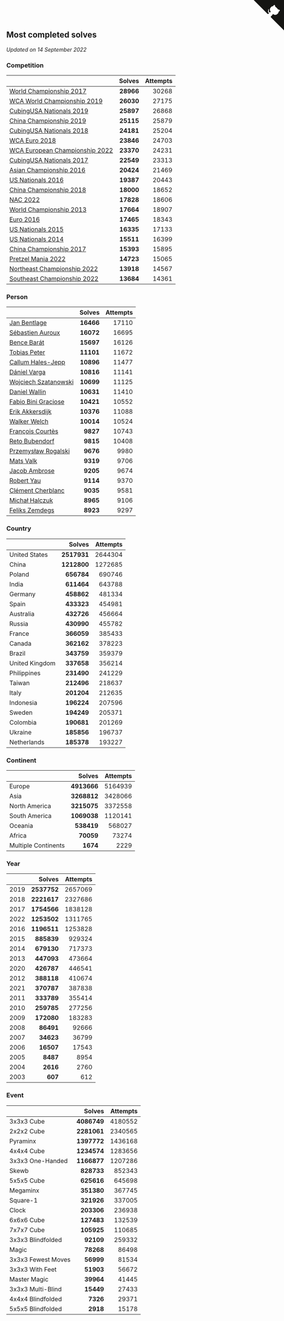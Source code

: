 ## Most completed solves

*Updated on 14 September 2022*


### Competition

|  | Solves | Attempts |
| :--- | ---: | ---: |
| [World Championship 2017](https://www.worldcubeassociation.org/competitions/WC2017) | **28966** | 30268 |
| [WCA World Championship 2019](https://www.worldcubeassociation.org/competitions/WC2019) | **26030** | 27175 |
| [CubingUSA Nationals 2019](https://www.worldcubeassociation.org/competitions/CubingUSANationals2019) | **25897** | 26868 |
| [China Championship 2019](https://www.worldcubeassociation.org/competitions/ChinaChampionship2019) | **25115** | 25879 |
| [CubingUSA Nationals 2018](https://www.worldcubeassociation.org/competitions/CubingUSANationals2018) | **24181** | 25204 |
| [WCA Euro 2018](https://www.worldcubeassociation.org/competitions/Euro2018) | **23846** | 24703 |
| [WCA European Championship 2022](https://www.worldcubeassociation.org/competitions/Euro2022) | **23370** | 24231 |
| [CubingUSA Nationals 2017](https://www.worldcubeassociation.org/competitions/CubingUSANationals2017) | **22549** | 23313 |
| [Asian Championship 2016](https://www.worldcubeassociation.org/competitions/AsianChampionship2016) | **20424** | 21469 |
| [US Nationals 2016](https://www.worldcubeassociation.org/competitions/USNationals2016) | **19387** | 20443 |
| [China Championship 2018](https://www.worldcubeassociation.org/competitions/ChinaChampionship2018) | **18000** | 18652 |
| [NAC 2022](https://www.worldcubeassociation.org/competitions/NAC2022) | **17828** | 18606 |
| [World Championship 2013](https://www.worldcubeassociation.org/competitions/WC2013) | **17664** | 18907 |
| [Euro 2016](https://www.worldcubeassociation.org/competitions/Euro2016) | **17465** | 18343 |
| [US Nationals 2015](https://www.worldcubeassociation.org/competitions/USNationals2015) | **16335** | 17133 |
| [US Nationals 2014](https://www.worldcubeassociation.org/competitions/USNationals2014) | **15511** | 16399 |
| [China Championship 2017](https://www.worldcubeassociation.org/competitions/ChinaChampionship2017) | **15393** | 15895 |
| [Pretzel Mania 2022](https://www.worldcubeassociation.org/competitions/PretzelMania2022) | **14723** | 15065 |
| [Northeast Championship 2022](https://www.worldcubeassociation.org/competitions/NortheastChampionship2022) | **13918** | 14567 |
| [Southeast Championship 2022](https://www.worldcubeassociation.org/competitions/SoutheastChampionship2022) | **13684** | 14361 |

### Person

|  | Solves | Attempts |
| :--- | ---: | ---: |
| [Jan Bentlage](https://www.worldcubeassociation.org/persons/2010BENT01) | **16466** | 17110 |
| [Sébastien Auroux](https://www.worldcubeassociation.org/persons/2008AURO01) | **16072** | 16695 |
| [Bence Barát](https://www.worldcubeassociation.org/persons/2008BARA01) | **15697** | 16126 |
| [Tobias Peter](https://www.worldcubeassociation.org/persons/2014PETE03) | **11101** | 11672 |
| [Callum Hales-Jepp](https://www.worldcubeassociation.org/persons/2012HALE01) | **10896** | 11477 |
| [Dániel Varga](https://www.worldcubeassociation.org/persons/2008VARG01) | **10816** | 11141 |
| [Wojciech Szatanowski](https://www.worldcubeassociation.org/persons/2011SZAT01) | **10699** | 11125 |
| [Daniel Wallin](https://www.worldcubeassociation.org/persons/2013WALL03) | **10631** | 11410 |
| [Fabio Bini Graciose](https://www.worldcubeassociation.org/persons/2010GRAC02) | **10421** | 10552 |
| [Erik Akkersdijk](https://www.worldcubeassociation.org/persons/2005AKKE01) | **10376** | 11088 |
| [Walker Welch](https://www.worldcubeassociation.org/persons/2011WELC01) | **10014** | 10524 |
| [François Courtès](https://www.worldcubeassociation.org/persons/2008COUR01) | **9827** | 10743 |
| [Reto Bubendorf](https://www.worldcubeassociation.org/persons/2012BUBE01) | **9815** | 10408 |
| [Przemysław Rogalski](https://www.worldcubeassociation.org/persons/2013ROGA02) | **9676** | 9980 |
| [Mats Valk](https://www.worldcubeassociation.org/persons/2007VALK01) | **9319** | 9706 |
| [Jacob Ambrose](https://www.worldcubeassociation.org/persons/2010AMBR01) | **9205** | 9674 |
| [Robert Yau](https://www.worldcubeassociation.org/persons/2009YAUR01) | **9114** | 9370 |
| [Clément Cherblanc](https://www.worldcubeassociation.org/persons/2014CHER05) | **9035** | 9581 |
| [Michał Halczuk](https://www.worldcubeassociation.org/persons/2006HALC01) | **8965** | 9106 |
| [Feliks Zemdegs](https://www.worldcubeassociation.org/persons/2009ZEMD01) | **8923** | 9297 |

### Country

|  | Solves | Attempts |
| :--- | ---: | ---: |
| United States | **2517931** | 2644304 |
| China | **1212800** | 1272685 |
| Poland | **656784** | 690746 |
| India | **611464** | 643788 |
| Germany | **458862** | 481334 |
| Spain | **433323** | 454981 |
| Australia | **432726** | 456664 |
| Russia | **430990** | 455782 |
| France | **366059** | 385433 |
| Canada | **362162** | 378223 |
| Brazil | **343759** | 359379 |
| United Kingdom | **337658** | 356214 |
| Philippines | **231490** | 241229 |
| Taiwan | **212496** | 218637 |
| Italy | **201204** | 212635 |
| Indonesia | **196224** | 207596 |
| Sweden | **194249** | 205371 |
| Colombia | **190681** | 201269 |
| Ukraine | **185856** | 196737 |
| Netherlands | **185378** | 193227 |

### Continent

|  | Solves | Attempts |
| :--- | ---: | ---: |
| Europe | **4913666** | 5164939 |
| Asia | **3268812** | 3428066 |
| North America | **3215075** | 3372558 |
| South America | **1069038** | 1120141 |
| Oceania | **538419** | 568027 |
| Africa | **70059** | 73274 |
| Multiple Continents | **1674** | 2229 |

### Year

|  | Solves | Attempts |
| :--- | ---: | ---: |
| 2019 | **2537752** | 2657069 |
| 2018 | **2221617** | 2327686 |
| 2017 | **1754566** | 1838128 |
| 2022 | **1253502** | 1311765 |
| 2016 | **1196511** | 1253828 |
| 2015 | **885839** | 929324 |
| 2014 | **679130** | 717373 |
| 2013 | **447093** | 473664 |
| 2020 | **426787** | 446541 |
| 2012 | **388118** | 410674 |
| 2021 | **370787** | 387838 |
| 2011 | **333789** | 355414 |
| 2010 | **259785** | 277256 |
| 2009 | **172080** | 183283 |
| 2008 | **86491** | 92666 |
| 2007 | **34623** | 36799 |
| 2006 | **16507** | 17543 |
| 2005 | **8487** | 8954 |
| 2004 | **2616** | 2760 |
| 2003 | **607** | 612 |

### Event

|  | Solves | Attempts |
| :--- | ---: | ---: |
| 3x3x3 Cube | **4086749** | 4180552 |
| 2x2x2 Cube | **2281061** | 2340565 |
| Pyraminx | **1397772** | 1436168 |
| 4x4x4 Cube | **1234574** | 1283656 |
| 3x3x3 One-Handed | **1166877** | 1207286 |
| Skewb | **828733** | 852343 |
| 5x5x5 Cube | **625616** | 645698 |
| Megaminx | **351380** | 367745 |
| Square-1 | **321926** | 337005 |
| Clock | **203306** | 236938 |
| 6x6x6 Cube | **127483** | 132539 |
| 7x7x7 Cube | **105925** | 110685 |
| 3x3x3 Blindfolded | **92109** | 259332 |
| Magic | **78268** | 86498 |
| 3x3x3 Fewest Moves | **56999** | 81534 |
| 3x3x3 With Feet | **51903** | 56672 |
| Master Magic | **39964** | 41445 |
| 3x3x3 Multi-Blind | **15449** | 27433 |
| 4x4x4 Blindfolded | **7326** | 29371 |
| 5x5x5 Blindfolded | **2918** | 15178 |


<a href="https://github.com/JustinTimeCuber/wca_statistics" class="github-corner" aria-label="View source on Github"><svg width="80" height="80" viewBox="0 0 250 250" style="fill:#151513; color:#fff; position: absolute; top: 0; border: 0; right: 0;" aria-hidden="true"><path d="M0,0 L115,115 L130,115 L142,142 L250,250 L250,0 Z"></path><path d="M128.3,109.0 C113.8,99.7 119.0,89.6 119.0,89.6 C122.0,82.7 120.5,78.6 120.5,78.6 C119.2,72.0 123.4,76.3 123.4,76.3 C127.3,80.9 125.5,87.3 125.5,87.3 C122.9,97.6 130.6,101.9 134.4,103.2" fill="currentColor" style="transform-origin: 130px 106px;" class="octo-arm"></path><path d="M115.0,115.0 C114.9,115.1 118.7,116.5 119.8,115.4 L133.7,101.6 C136.9,99.2 139.9,98.4 142.2,98.6 C133.8,88.0 127.5,74.4 143.8,58.0 C148.5,53.4 154.0,51.2 159.7,51.0 C160.3,49.4 163.2,43.6 171.4,40.1 C171.4,40.1 176.1,42.5 178.8,56.2 C183.1,58.6 187.2,61.8 190.9,65.4 C194.5,69.0 197.7,73.2 200.1,77.6 C213.8,80.2 216.3,84.9 216.3,84.9 C212.7,93.1 206.9,96.0 205.4,96.6 C205.1,102.4 203.0,107.8 198.3,112.5 C181.9,128.9 168.3,122.5 157.7,114.1 C157.9,116.9 156.7,120.9 152.7,124.9 L141.0,136.5 C139.8,137.7 141.6,141.9 141.8,141.8 Z" fill="currentColor" class="octo-body"></path></svg></a><style>.github-corner:hover .octo-arm{animation:octocat-wave 560ms ease-in-out}@keyframes octocat-wave{0%,100%{transform:rotate(0)}20%,60%{transform:rotate(-25deg)}40%,80%{transform:rotate(10deg)}}@media (max-width:500px){.github-corner:hover .octo-arm{animation:none}.github-corner .octo-arm{animation:octocat-wave 560ms ease-in-out}}</style>

